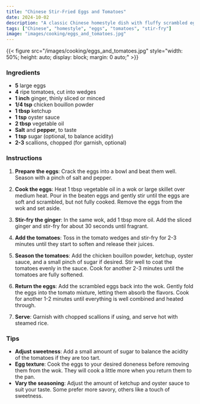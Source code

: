 ```yaml
---
title: "Chinese Stir-Fried Eggs and Tomatoes"
date: 2024-10-02
description: "A classic Chinese homestyle dish with fluffy scrambled eggs and juicy tomatoes, flavored with ginger, chicken bouillon powder, ketchup, and oyster sauce."
tags: ["Chinese", "homestyle", "eggs", "tomatoes", "stir-fry"]
image: "images/cooking/eggs_and_tomatoes.jpg"
---
```


{{< figure src="/images/cooking/eggs_and_tomatoes.jpg" style="width: 50%; height: auto; display: block; margin: 0 auto;" >}}

### Ingredients

- **5** large eggs
- **4** ripe tomatoes, cut into wedges
- **1 inch** ginger, thinly sliced or minced
- **1/4 tsp** chicken bouillon powder
- **1 tbsp** ketchup
- **1 tsp** oyster sauce
- **2 tbsp** vegetable oil
- **Salt** and **pepper**, to taste
- **1 tsp** sugar (optional, to balance acidity)
- **2-3** scallions, chopped (for garnish, optional)

### Instructions

1. **Prepare the eggs**: Crack the eggs into a bowl and beat them well. Season with a pinch of salt and pepper.

2. **Cook the eggs**: Heat 1 tbsp vegetable oil in a wok or large skillet over medium heat. Pour in the beaten eggs and gently stir until the eggs are soft and scrambled, but not fully cooked. Remove the eggs from the wok and set aside.

3. **Stir-fry the ginger**: In the same wok, add 1 tbsp more oil. Add the sliced ginger and stir-fry for about 30 seconds until fragrant.

4. **Add the tomatoes**: Toss in the tomato wedges and stir-fry for 2-3 minutes until they start to soften and release their juices.

5. **Season the tomatoes**: Add the chicken bouillon powder, ketchup, oyster sauce, and a small pinch of sugar if desired. Stir well to coat the tomatoes evenly in the sauce. Cook for another 2-3 minutes until the tomatoes are fully softened.

6. **Return the eggs**: Add the scrambled eggs back into the wok. Gently fold the eggs into the tomato mixture, letting them absorb the flavors. Cook for another 1-2 minutes until everything is well combined and heated through.

7. **Serve**: Garnish with chopped scallions if using, and serve hot with steamed rice.

### Tips

- **Adjust sweetness**: Add a small amount of sugar to balance the acidity of the tomatoes if they are too tart.
- **Egg texture**: Cook the eggs to your desired doneness before removing them from the wok. They will cook a little more when you return them to the pan.
- **Vary the seasoning**: Adjust the amount of ketchup and oyster sauce to suit your taste. Some prefer more savory, others like a touch of sweetness.
